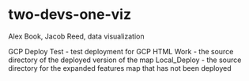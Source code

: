 # two-devs-one-viz
Alex Book, Jacob Reed, data visualization

GCP Deploy Test - test deployment for GCP
HTML Work - the source directory of the deployed version of the map
Local_Deploy - the source directory for the expanded features map that has not been deployed
